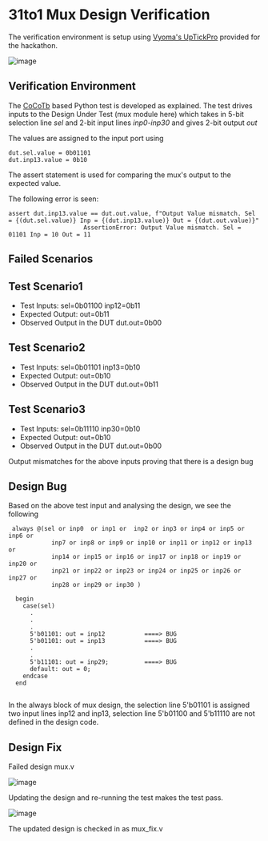 # 31to1 Mux Design Verification

The verification environment is setup using [Vyoma's UpTickPro](https://vyomasystems.com) provided for the hackathon.

![image](https://user-images.githubusercontent.com/51830376/182038548-3813ee59-ef50-49e3-85f8-137e0ec733db.png)

## Verification Environment

The [CoCoTb](https://www.cocotb.org/) based Python test is developed as explained. The test drives inputs to the Design Under Test (mux module here) which takes in 5-bit selection line *sel* and 2-bit input lines *inp0-inp30* and gives 2-bit output *out*

The values are assigned to the input port using 
```
dut.sel.value = 0b01101
dut.inp13.value = 0b10

```
The assert statement is used for comparing the mux's output to the expected value.

The following error is seen:

```
assert dut.inp13.value == dut.out.value, f"Output Value mismatch. Sel = {(dut.sel.value)} Inp = {(dut.inp13.value)} Out = {(dut.out.value)}"
                     AssertionError: Output Value mismatch. Sel = 01101 Inp = 10 Out = 11
```
## Failed Scenarios

## Test Scenario1
- Test Inputs: sel=0b01100 inp12=0b11
- Expected Output: out=0b11
- Observed Output in the DUT dut.out=0b00

## Test Scenario2
- Test Inputs: sel=0b01101 inp13=0b10
- Expected Output: out=0b10
- Observed Output in the DUT dut.out=0b11

## Test Scenario3
- Test Inputs: sel=0b11110 inp30=0b10
- Expected Output: out=0b10
- Observed Output in the DUT dut.out=0b00

Output mismatches for the above inputs proving that there is a design bug

## Design Bug
Based on the above test input and analysing the design, we see the following

```
 always @(sel or inp0  or inp1 or  inp2 or inp3 or inp4 or inp5 or inp6 or
            inp7 or inp8 or inp9 or inp10 or inp11 or inp12 or inp13 or 
            inp14 or inp15 or inp16 or inp17 or inp18 or inp19 or inp20 or
            inp21 or inp22 or inp23 or inp24 or inp25 or inp26 or inp27 or 
            inp28 or inp29 or inp30 )

  begin
    case(sel)
      .
      .
      .
      5'b01101: out = inp12           ====> BUG
      5'b01101: out = inp13           ====> BUG
      .
      .
      5'b11101: out = inp29;          ====> BUG
      default: out = 0;
    endcase
  end
  
```
In the always block of mux design, the selection line 5'b01101 is assigned two input lines inp12 and inp13, selection line 5'b01100 and 5'b11110 are not defined in the design code.

## Design Fix
Failed design mux.v

![image](https://user-images.githubusercontent.com/51830376/182039144-4a2c8673-1d01-448a-b409-696fd42c728f.png)

Updating the design and re-running the test makes the test pass.

![image](https://user-images.githubusercontent.com/51830376/182039294-abbd2496-bc1b-448e-b0e8-7fdd18967c4a.png)

The updated design is checked in as mux_fix.v

